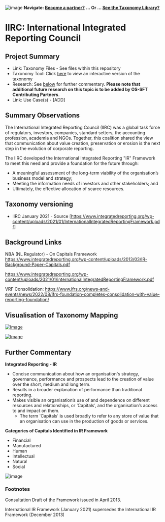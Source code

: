 ![image](https://user-images.githubusercontent.com/112073913/188821900-0c411acf-fbdd-4163-adc9-3ba4e2be78df.png)
**Navigate: [Become a partner?](https://github.com/FD-SustainableFinance/l6l-PARTNERS)**
**... Or ... [See the Taxonomy Library?](https://github.com/orgs/FD-SustainableFinance/projects/2)**

# IIRC: International Integrated Reporting Council

## Project Summary
- Link: Taxonomy Files - See files within this repository
- Taxonomy Tool: Click [here](https://partners.solidatus.com/viewer/share/x89YaJpY2tTXPAw4vDmIX57WSZQpgILR) to view an interactive version of the taxonomy
- Research: See [below](https://github.com/FD-SustainableFinance/RESEARCH-IIRC#further-commentary) for further commentary. **Please note that additional future research on this topic is to be added by OS-SFT Contributing Partners.**
- Link: Use Case(s) - [ADD]
## Summary Observations

The International Integrated Reporting Council (IIRC) was a global task force of regulators, investors, companies, standard setters, the accounting profession, academia and NGOs. Together, this coalition shared the view that communication about value creation, preservation or erosion is the next step in the evolution of corporate reporting.

The IIRC developed the International Integrated Reporting "IR" Framework to meet this need and provide a foundation for the future through:
  - A meaningful assessment of the long-term viability of the organisation’s business model and strategy;
  - Meeting the information needs of investors and other stakeholders; and
  - Ultimately, the effective allocation of scarce resources.
  
## Taxonomy versioning
- IIRC January 2021 - Source [https://www.integratedreporting.org/wp-content/uploads/2021/01/InternationalIntegratedReportingFramework.pdf]

## Background Links

NBA (NL Regulator) - On Capitals Framework
https://www.integratedreporting.org/wp-content/uploads/2013/03/IR-Background-Paper-Capitals.pdf

https://www.integratedreporting.org/wp-content/uploads/2021/01/InternationalIntegratedReportingFramework.pdf

VRF Consolidation: https://www.ifrs.org/news-and-events/news/2022/08/ifrs-foundation-completes-consolidation-with-value-reporting-foundation/

## Visualisation of Taxonomy Mapping

[![Image](https://user-images.githubusercontent.com/113118809/194842932-02e80496-6359-4025-bb4e-71abc3570af3.png "Click here to use Solidatus Interactive Tool")](https://partners.solidatus.com/viewer/share/x89YaJpY2tTXPAw4vDmIX57WSZQpgILR)

[![Image](https://user-images.githubusercontent.com/113118809/194843027-1a24aa72-d82c-450e-97d4-5f790e97dbbe.png "Click here to use the Solidatus Interactive Tool")](https://partners.solidatus.com/viewer/share/x89YaJpY2tTXPAw4vDmIX57WSZQpgILR)

## Further Commentary


**Integrated Reporting - IR**
- Concise communication about how an organisation's strategy, governance, performance and prospects lead to the creation of value over the short, medium and long term.
- Results in a broader explanation of performance than traditional reporting. 
- Makes visible an organisation’s use of and dependence on different resources and relationships, or ‘Capitals’, and the organisation’s access to and impact on them.
  - The term 'Capitals' is used broadly to refer to any store of value that an organisation can use in the production of goods or services.
  
**Categories of Capitals Identified in IR Framework**

- Financial 
- Manufactured
- Human
- Intellectual
- Natural
- Social

![image](https://user-images.githubusercontent.com/112971360/191385926-b9cf30e8-40f2-4de8-8431-362dfa1301b2.png)

### Footnotes

Consultation Draft of the Framework issued in April 2013.

International IR Framework (January 2021) supersedes the International IR Framework (December 2013)
